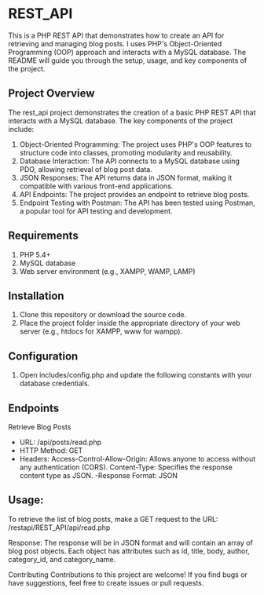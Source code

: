 # REST_API

This is a PHP REST API that demonstrates how to create an API for retrieving and managing blog posts. I uses PHP's Object-Oriented Programming (OOP) approach and interacts with a MySQL database. The README will guide you through the setup, usage, and key components of the project.

## Project Overview
The rest_api project demonstrates the creation of a basic PHP REST API that interacts with a MySQL database. The key components of the project include:

1. Object-Oriented Programming: The project uses PHP's OOP features to structure code into classes, promoting modularity and reusability.
2. Database Interaction: The API connects to a MySQL database using PDO, allowing retrieval of blog post data.
3. JSON Responses: The API returns data in JSON format, making it compatible with various front-end applications.
4. API Endpoints: The project provides an endpoint to retrieve blog posts.
5. Endpoint Testing with Postman: The API has been tested using Postman, a popular tool for API testing and development.


## Requirements
1. PHP 5.4+
2. MySQL database
3. Web server environment (e.g., XAMPP, WAMP, LAMP)

## Installation
1. Clone this repository or download the source code.
2. Place the project folder inside the appropriate directory of your web server (e.g., htdocs for XAMPP, www for wampp).

## Configuration
1. Open includes/config.php and update the following constants with your database credentials.

## Endpoints
Retrieve Blog Posts
- URL: /api/posts/read.php
- HTTP Method: GET
- Headers:
      Access-Control-Allow-Origin: Allows anyone to access without any authentication (CORS).
      Content-Type: Specifies the response content type as JSON.
-Response Format: JSON

## Usage:

To retrieve the list of blog posts, make a GET request to the URL: /restapi/REST_API/api/read.php

Response:
The response will be in JSON format and will contain an array of blog post objects. Each object has attributes such as id, title, body, author, category_id, and category_name.

Contributing
Contributions to this project are welcome! If you find bugs or have suggestions, feel free to create issues or pull requests.







